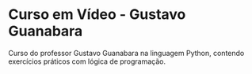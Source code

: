 # Curso em Vídeo -   Gustavo Guanabara
Curso do professor Gustavo Guanabara na linguagem Python, contendo exercícios práticos com lógica de programação.
